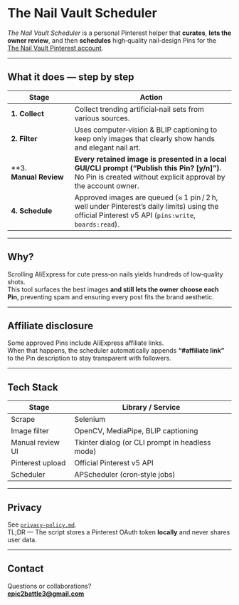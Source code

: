 # The Nail Vault Scheduler

*The Nail Vault Scheduler* is a personal Pinterest helper that **curates**, **lets the owner review**, and then **schedules** high‑quality nail‑design Pins for the [The Nail Vault Pinterest account](https://www.pinterest.com/).

---

## What it does — step by step

| Stage | Action |
|-------|--------|
| **1. Collect** | Collect trending artificial‑nail sets from various sources. |
| **2. Filter** | Uses computer‑vision & BLIP captioning to keep only images that clearly show hands and elegant nail art. |
| **3. **Manual Review** | **Every retained image is presented in a local GUI/CLI prompt (“Publish this Pin? [y/n]”).**  No Pin is created without explicit approval by the account owner. |
| **4. Schedule** | Approved images are queued (≈ 1 pin / 2 h, well under Pinterest’s daily limits) using the official Pinterest v5 API (`pins:write`, `boards:read`). |

---

## Why?

Scrolling AliExpress for cute press‑on nails yields hundreds of low‑quality shots.  
This tool surfaces the best images **and still lets the owner choose each Pin**, preventing spam and ensuring every post fits the brand aesthetic.

---

## Affiliate disclosure

Some approved Pins include AliExpress affiliate links.  
When that happens, the scheduler automatically appends **“#affiliate link”** to the Pin description to stay transparent with followers.

---

## Tech Stack

| Stage | Library / Service |
|-------|-------------------|
| Scrape | Selenium |
| Image filter | OpenCV, MediaPipe, BLIP captioning |
| Manual review UI | Tkinter dialog (or CLI prompt in headless mode) |
| Pinterest upload | Official Pinterest v5 API |
| Scheduler | APScheduler (cron‑style jobs) |

---

## Privacy

See [`privacy-policy.md`](privacy-policy.md).  
TL;DR — The script stores a Pinterest OAuth token **locally** and never shares user data.

---

## Contact

Questions or collaborations?  
**epic2battle3@gmail.com**
